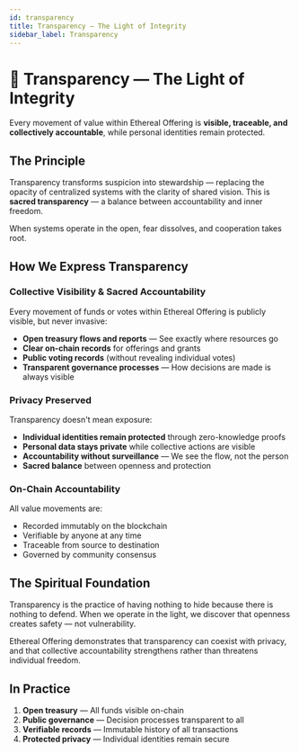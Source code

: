 ```yaml
---
id: transparency
title: Transparency — The Light of Integrity
sidebar_label: Transparency
---
```


# 🌿 Transparency — The Light of Integrity

Every movement of value within Ethereal Offering is **visible, traceable, and collectively accountable**, while personal identities remain protected.

## The Principle

Transparency transforms suspicion into stewardship — replacing the opacity of centralized systems with the clarity of shared vision. This is **sacred transparency** — a balance between accountability and inner freedom.

When systems operate in the open, fear dissolves, and cooperation takes root.

## How We Express Transparency

### Collective Visibility & Sacred Accountability

Every movement of funds or votes within Ethereal Offering is publicly visible, but never invasive:

- **Open treasury flows and reports** — See exactly where resources go
- **Clear on-chain records** for offerings and grants
- **Public voting records** (without revealing individual votes)
- **Transparent governance processes** — How decisions are made is always visible

### Privacy Preserved

Transparency doesn't mean exposure:

- **Individual identities remain protected** through zero-knowledge proofs
- **Personal data stays private** while collective actions are visible
- **Accountability without surveillance** — We see the flow, not the person
- **Sacred balance** between openness and protection

### On-Chain Accountability

All value movements are:

- Recorded immutably on the blockchain
- Verifiable by anyone at any time
- Traceable from source to destination
- Governed by community consensus

## The Spiritual Foundation

Transparency is the practice of having nothing to hide because there is nothing to defend. When we operate in the light, we discover that openness creates safety — not vulnerability.

Ethereal Offering demonstrates that transparency can coexist with privacy, and that collective accountability strengthens rather than threatens individual freedom.

## In Practice

1. **Open treasury** — All funds visible on-chain
2. **Public governance** — Decision processes transparent to all
3. **Verifiable records** — Immutable history of all transactions
4. **Protected privacy** — Individual identities remain secure

